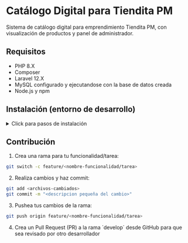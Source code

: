 # Catálogo Digital para Tiendita PM

Sistema de catálogo digital para emprendimiento Tiendita PM, con visualización de productos y panel de administrador.

## Requisitos

- PHP 8.X
- Composer
- Laravel 12.X
- MySQL configurado y ejecutandose con la base de datos creada
- Node.js y npm

## Instalación (entorno de desarrollo)

<details>

<summary>Click para pasos de instalación</summary>

### Instalando en entorno de desarrollo

1. Clonar el repositorio en el directorio deseado:

*Se recomienda clonar el repositorio usando SSH en lugar de URL web*

```bash
git clone git@github.com:garaneda21/catalogo-digital-tiendita-pm.git
cd catalogo-digital-tiendita-pm
```

2. Instalar dependendias de PHP y Node:

```bash
composer install && npm install
```

3. Configura el archivo ´.env´ a partir del de ejemplo para el entorno de desarrollo:

- Configurar principalmente la conexión a la base de datos

```bash
cp .env.example .env
```

4. En el archivo ´.env´, definir el correo y contraseña del SuperAdmin:
    
```bash
ADMIN_PASSWORD=<contraseña>
ADMIN_MAIL=admin@test.com
```


5. Generar clave de aplicación en archivo ´.env´:

```bash
php artisan key:generate
```

6. Correr las migraciones de base de datos:

```bash
php artisan migrate
```

7. Iniciar servidor de desarrollo:

```bash
composer run dev
```

    
</details>

## Contribución

1. Crea una rama para tu funcionalidad/tarea:

```bash
git switch -c feature/<nombre-funcionalidad/tarea>
```

2. Realiza cambios y haz commit:

```bash
git add <archivos-cambiados>
git commit -m "<descripcion pequeña del cambio>"
```

3. Pushea tus cambios de la rama:

```bash
git push origin feature/<nombre-funcionalidad/tarea> 
```

4. Crea un Pull Request (PR) a la rama ´develop´ desde GitHub para que sea revisado por otro desarrollador
